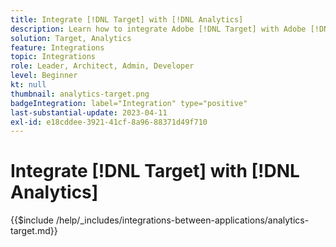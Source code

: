 ```yaml
---
title: Integrate [!DNL Target] with [!DNL Analytics]
description: Learn how to integrate Adobe [!DNL Target] with Adobe [!DNL Analytics].
solution: Target, Analytics
feature: Integrations
topic: Integrations
role: Leader, Architect, Admin, Developer
level: Beginner
kt: null
thumbnail: analytics-target.png
badgeIntegration: label="Integration" type="positive"
last-substantial-update: 2023-04-11
exl-id: e18cddee-3921-41cf-8a96-88371d49f710
---
```

# Integrate [!DNL Target] with [!DNL Analytics]

{{$include /help/_includes/integrations-between-applications/analytics-target.md}}
